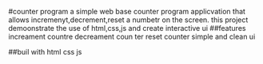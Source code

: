 #counter program
a simple web base counter program applicvation that allows incremenyt,decrement,reset a numbetr on the screen.  this project demoonstrate the use of html,css,js and create interactive ui
##features
increament countre
decreament coun ter
reset counter
simple and clean ui

##buil with
html
css
js
